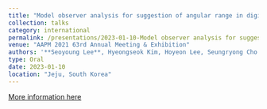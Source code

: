 ```yaml
---
title: "Model observer analysis for suggestion of angular range in digital breast tomosynthesis based on patient breast type"
collection: talks
category: international
permalink: /presentations/2023-01-10-Model observer analysis for suggestion of angular range in digital breast tomosynthesis based on patient breast type
venue: "AAPM 2021 63rd Annual Meeting & Exhibition"
authors: '**Seoyoung Lee**, Hyeongseok Kim, Hoyeon Lee, Seungryong Cho'
type: Oral
date: 2023-01-10
location: "Jeju, South Korea"
---
```


[More information here](https://ifmia2023.thinkonweb.com/program)
